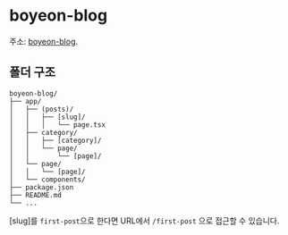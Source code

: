 # boyeon-blog

주소: [boyeon-blog](boyeon-blog.vercel.app).

## 폴더 구조
```
boyeon-blog/
├── app/
│   ├── (posts)/
│   │   ├── [slug]/
│   │   │   └── page.tsx
│   ├── category/
│   │   ├── [category]/
│   │   └── page/
│   │       └── [page]/
│   └── page/
│   │   └── [page]/
│   └── components/
├── package.json
├── README.md
└── ...
```

[slug]를 `first-post`으로 한다면 URL에서 `/first-post` 으로 접근할 수 있습니다.

